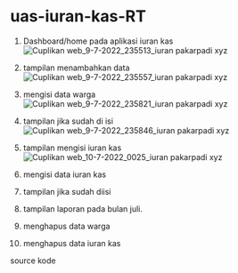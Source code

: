 # uas-iuran-kas-RT

1. Dashboard/home pada aplikasi iuran kas
![Cuplikan web_9-7-2022_235513_iuran pakarpadi xyz](https://user-images.githubusercontent.com/102292839/178116744-7d070a63-0b63-4b0b-baab-cd8f8c6a106e.jpeg)

2. tampilan menambahkan data
![Cuplikan web_9-7-2022_235557_iuran pakarpadi xyz](https://user-images.githubusercontent.com/102292839/178116894-c6c09e33-3db0-40b6-8320-c42f61224ef0.jpeg)

3. mengisi data warga
![Cuplikan web_9-7-2022_235821_iuran pakarpadi xyz](https://user-images.githubusercontent.com/102292839/178117029-3377be14-e47d-4189-8ce7-af30d36c0b0b.jpeg)

4. tampilan jika sudah di isi
![Cuplikan web_9-7-2022_235846_iuran pakarpadi xyz](https://user-images.githubusercontent.com/102292839/178117110-9903f647-6bc3-4622-9698-db3e679ae930.jpeg)

5. tampilan mengisi iuran kas
![Cuplikan web_10-7-2022_0025_iuran pakarpadi xyz](https://user-images.githubusercontent.com/102292839/178117146-26ff4075-742e-47b6-b3f7-76148cba18c3.jpeg)

6. mengisi data iuran kas 

7. tampilan jika sudah diisi

8. tampilan laporan pada bulan juli.

9. menghapus data warga

10. menghapus data iuran kas

source kode 
